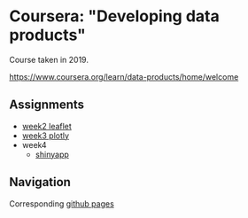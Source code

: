 # Coursera: "Developing data products"

Course taken in 2019.

https://www.coursera.org/learn/data-products/home/welcome

## Assignments

- [week2 leaflet](week2_leaflet.html)
- [week3 plotly](week3_plotly.html)
- week4 
    - [shinyapp](https://baderd.shinyapps.io/Dynamic_mtcars/)

## Navigation

Corresponding [github pages](https://baderd.github.io/coursera/)
